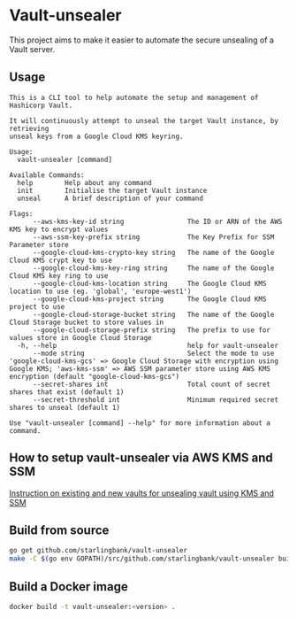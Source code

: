 # Vault-unsealer

This project aims to make it easier to automate the secure unsealing of a Vault
server.

## Usage

```
This is a CLI tool to help automate the setup and management of
Hashicorp Vault.

It will continuously attempt to unseal the target Vault instance, by retrieving
unseal keys from a Google Cloud KMS keyring.

Usage:
  vault-unsealer [command]

Available Commands:
  help        Help about any command
  init        Initialise the target Vault instance
  unseal      A brief description of your command

Flags:
      --aws-kms-key-id string                The ID or ARN of the AWS KMS key to encrypt values
      --aws-ssm-key-prefix string            The Key Prefix for SSM Parameter store
      --google-cloud-kms-crypto-key string   The name of the Google Cloud KMS crypt key to use
      --google-cloud-kms-key-ring string     The name of the Google Cloud KMS key ring to use
      --google-cloud-kms-location string     The Google Cloud KMS location to use (eg. 'global', 'europe-west1')
      --google-cloud-kms-project string      The Google Cloud KMS project to use
      --google-cloud-storage-bucket string   The name of the Google Cloud Storage bucket to store values in
      --google-cloud-storage-prefix string   The prefix to use for values store in Google Cloud Storage
  -h, --help                                 help for vault-unsealer
      --mode string                          Select the mode to use 'google-cloud-kms-gcs' => Google Cloud Storage with encryption using Google KMS; 'aws-kms-ssm' => AWS SSM parameter store using AWS KMS encryption (default "google-cloud-kms-gcs")
      --secret-shares int                    Total count of secret shares that exist (default 1)
      --secret-threshold int                 Minimum required secret shares to unseal (default 1)

Use "vault-unsealer [command] --help" for more information about a command.
```

## How to setup vault-unsealer via AWS KMS and SSM

[Instruction on existing and new vaults for unsealing vault using KMS and SSM](docs/aws-kms-ssm.md)

## Build from source

```bash
go get github.com/starlingbank/vault-unsealer
make -C $(go env GOPATH)/src/github.com/starlingbank/vault-unsealer build
```

## Build a Docker image

```bash
docker build -t vault-unsealer:<version> .
```
